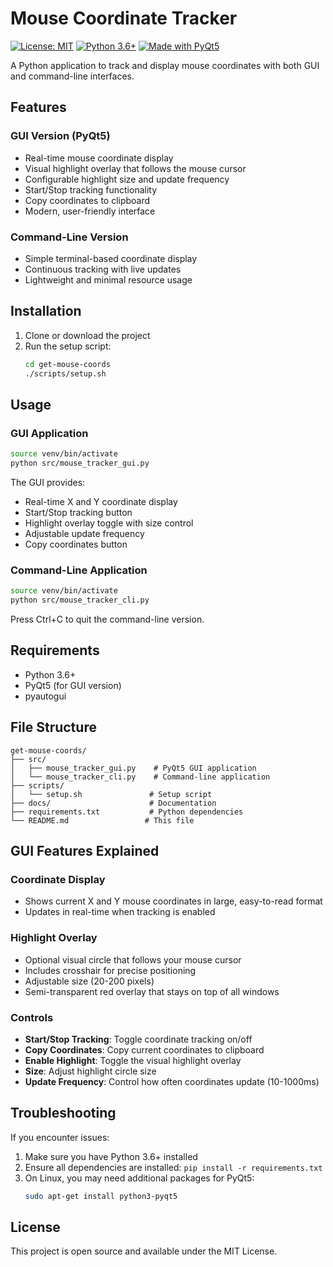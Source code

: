 # Mouse Coordinate Tracker

[![License: MIT](https://img.shields.io/badge/License-MIT-yellow.svg)](https://opensource.org/licenses/MIT)
[![Python 3.6+](https://img.shields.io/badge/python-3.6%2B-blue.svg)](https://www.python.org/doc/versions/)
[![Made with PyQt5](https://img.shields.io/badge/Made%20with-PyQt5-brightgreen.svg)](https://www.riverbankcomputing.com/software/pyqt/)

A Python application to track and display mouse coordinates with both GUI and command-line interfaces.

## Features

### GUI Version (PyQt5)
- Real-time mouse coordinate display
- Visual highlight overlay that follows the mouse cursor
- Configurable highlight size and update frequency
- Start/Stop tracking functionality
- Copy coordinates to clipboard
- Modern, user-friendly interface

### Command-Line Version
- Simple terminal-based coordinate display
- Continuous tracking with live updates
- Lightweight and minimal resource usage

## Installation

1. Clone or download the project
2. Run the setup script:
   ```bash
   cd get-mouse-coords
   ./scripts/setup.sh
   ```

## Usage

### GUI Application
```bash
source venv/bin/activate
python src/mouse_tracker_gui.py
```

The GUI provides:
- Real-time X and Y coordinate display
- Start/Stop tracking button
- Highlight overlay toggle with size control
- Adjustable update frequency
- Copy coordinates button

### Command-Line Application
```bash
source venv/bin/activate
python src/mouse_tracker_cli.py
```

Press Ctrl+C to quit the command-line version.

## Requirements

- Python 3.6+
- PyQt5 (for GUI version)
- pyautogui

## File Structure

```
get-mouse-coords/
├── src/
│   ├── mouse_tracker_gui.py    # PyQt5 GUI application
│   └── mouse_tracker_cli.py    # Command-line application
├── scripts/
│   └── setup.sh               # Setup script
├── docs/                      # Documentation
├── requirements.txt           # Python dependencies
└── README.md                 # This file
```

## GUI Features Explained

### Coordinate Display
- Shows current X and Y mouse coordinates in large, easy-to-read format
- Updates in real-time when tracking is enabled

### Highlight Overlay
- Optional visual circle that follows your mouse cursor
- Includes crosshair for precise positioning
- Adjustable size (20-200 pixels)
- Semi-transparent red overlay that stays on top of all windows

### Controls
- **Start/Stop Tracking**: Toggle coordinate tracking on/off
- **Copy Coordinates**: Copy current coordinates to clipboard
- **Enable Highlight**: Toggle the visual highlight overlay
- **Size**: Adjust highlight circle size
- **Update Frequency**: Control how often coordinates update (10-1000ms)

## Troubleshooting

If you encounter issues:

1. Make sure you have Python 3.6+ installed
2. Ensure all dependencies are installed: `pip install -r requirements.txt`
3. On Linux, you may need additional packages for PyQt5:
   ```bash
   sudo apt-get install python3-pyqt5
   ```

## License

This project is open source and available under the MIT License.
